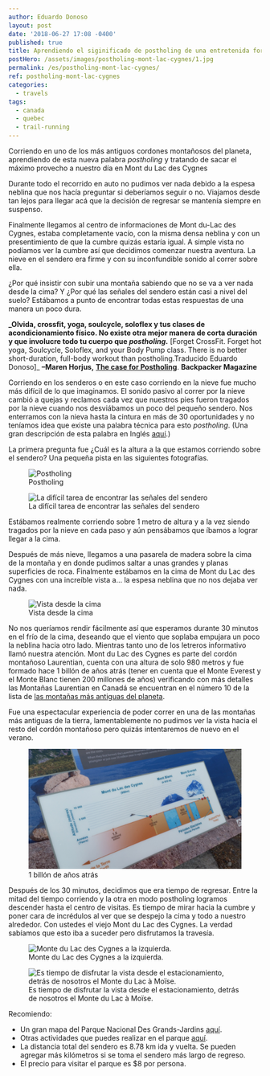 ```yaml
---
author: Eduardo Donoso
layout: post
date: '2018-06-27 17:08 -0400'
published: true
title: Aprendiendo el siginificado de postholing de una entretenida forma.
postHero: /assets/images/postholing-mont-lac-cygnes/1.jpg
permalink: /es/postholing-mont-lac-cygnes/
ref: postholing-mont-lac-cygnes
categories:
  - travels
tags:
  - canada
  - quebec
  - trail-running
---
```

Corriendo en uno de los más antiguos cordones montañosos del planeta, aprendiendo de esta nueva palabra _postholing_ y tratando de sacar el máximo provecho a nuestro día en Mont du Lac des Cygnes
 
Durante todo el recorrido en auto no pudimos ver nada debido a la espesa neblina que nos hacía preguntar si deberíamos seguir o no. Viajamos desde tan lejos para llegar acá que la decisión de regresar se mantenía siempre en suspenso.
 
Finalmente llegamos al centro de informaciones de Mont du-Lac des Cygnes, estaba completamente vacío, con la misma densa neblina y con un presentimiento de que la cumbre quizás estaría igual. A simple vista no podíamos ver la cumbre así que decidimos comenzar nuestra aventura. La nieve en el sendero era firme y con su inconfundible sonido al correr sobre ella.

¿Por qué insistir con subir una montaña sabiendo que no se va a ver nada desde la cima? Y ¿Por qué las señales del sendero están casi a nivel del suelo? Estábamos a punto de encontrar todas estas respuestas de una manera un poco dura.



**_Olvida, crossfit, yoga, soulcycle, soloflex y tus clases de acondicionamiento físico. No existe otra mejor manera de corta duración y que involucre todo tu cuerpo que _postholing_.** [Forget CrossFit. Forget hot yoga, Soulcycle, Soloflex, and your Body Pump class. There is no better short-duration, full-body workout than postholing.Traducido Eduardo Donoso]_ **–Maren Horjus,** <a href="https://www.backpacker.com/skills/winter-skills-snowshoeing" target="_blank">**The case for Postholing**</a>. **Backpacker Magazine**

Corriendo en los senderos o en este caso corriendo en la nieve fue mucho más difícil de lo que imaginamos. El sonido pasivo al correr por la nieve cambió a quejas y reclamos cada vez que nuestros pies fueron tragados por la nieve cuando nos desviábamos un poco del pequeño sendero. Nos enterramos con la nieva hasta la cintura en más de 30 oportunidades y no teníamos idea que existe una palabra técnica para esto _postholing_. (Una gran descripción de esta palabra en Inglés <a href="https://www.thoughtco.com/what-is-postholing-1766135" target="_blank">aquí</a>.)

La primera pregunta fue ¿Cuál es la altura a la que estamos corriendo sobre el sendero? Una pequeña pista en las siguientes fotografías.


<figure class="figure">
  <img class="image" src="/assets/images/postholing-mont-lac-cygnes/2.jpg"
      alt="Postholing">
     <figcaption class="img-caption">Postholing</figcaption>
</figure>
<figure class="figure">
  <img class="image" src="/assets/images/postholing-mont-lac-cygnes/3.jpg"
      alt="La difícil tarea de encontrar las señales del sendero">
     <figcaption class="img-caption">La difícil tarea de encontrar las señales del sendero</figcaption>
</figure>

Estábamos realmente corriendo sobre 1 metro de altura y a la vez siendo tragados por la nieve en cada paso y aún pensábamos que íbamos a lograr llegar a la cima.

Después de más nieve, llegamos a una pasarela de madera sobre la cima de la montaña y en donde pudimos saltar a unas grandes y planas superficies de roca. Finalmente estábamos en la cima de Mont du Lac des Cygnes con una increíble vista a… la espesa neblina que no nos dejaba ver nada.


<figure class="figure">
  <img class="image" src="/assets/images/postholing-mont-lac-cygnes/4.jpg"
      alt="Vista desde la cima
">
     <figcaption class="img-caption">Vista desde la cima
</figcaption>
</figure>

No nos queríamos rendir fácilmente así que esperamos durante 30 minutos en el frío de la cima, deseando que el viento que soplaba empujara un poco la neblina hacia otro lado. Mientras tanto uno de los letreros informativo llamó nuestra atención. Mont du Lac des Cygnes es parte del cordón montañoso Laurentian, cuenta con una altura de solo 980 metros y fue formado hace 1 billón de años atrás (tener en cuenta que el Monte Everest y el Monte Blanc tienen 200 millones de años) verificando con más detalles las Montañas Laurentian en Canadá se encuentran en el número 10 de la lista de  <a href="https://www.buzzfeed.com/top10s/oldest-mountains-on-earth-ww6q?utm_term=.ic4kJlRrG#.elPgPJBkq" target="_blank">las montañas más antiguas del planeta</a>.

Fue una espectacular experiencia de poder correr en una de las montañas más antiguas de la tierra, lamentablemente no pudimos ver la vista hacia el resto del cordón montañoso pero quizás intentaremos de nuevo en el verano.


<figure class="figure">
  <img class="image" src="/assets/images/postholing-mont-lac-cygnes/5.jpg"
      alt="1 billón de años atrás
">
     <figcaption class="img-caption">1 billón de años atrás
</figcaption>
</figure>



Después de los 30 minutos, decidimos que era tiempo de regresar. Entre la mitad del tiempo corriendo y la otra en modo postholing logramos descender hasta el centro de visitas. Es tiempo de mirar hacia la cumbre y poner cara de incrédulos al ver que se despejo la cima y todo a nuestro alrededor. Con ustedes el viejo Mont du Lac des Cygnes. La verdad sabíamos que esto iba a suceder pero disfrutamos la travesía.



<figure class="figure">
  <img class="image" src="/assets/images/postholing-mont-lac-cygnes/6.jpg"
      alt="Monte du Lac des Cygnes a la izquierda.
">
     <figcaption class="img-caption">Monte du Lac des Cygnes a la izquierda.
</figcaption>
</figure>
<figure class="figure">
  <img class="image" src="/assets/images/postholing-mont-lac-cygnes/7.jpg"
      alt="Es tiempo de disfrutar la vista desde el estacionamiento, detrás de nosotros el Monte du Lac à Moïse.
">
     <figcaption class="img-caption">Es tiempo de disfrutar la vista desde el estacionamiento, detrás de nosotros el Monte du Lac à Moïse.
</figcaption>
</figure>

Recomiendo:
<ul class="post-stats bullets">
  <li>Un gran mapa del Parque Nacional Des Grands-Jardins <a href="https://www.sepaq.com/dotAsset/840e9681-d144-4736-b81a-61b42cceb963.pdf" target="_blank">aquí</a>.</li>
  <li>Otras actividades que puedes realizar en el parque <a href="https://www.sepaq.com/pq/grj/index.dot?language_id=1" target="_blank">aquí</a>.</li>
  <li>La distancia total del sendero es 8.78 km ida y vuelta. Se pueden agregar más kilómetros si se toma el sendero más largo de regreso.
</li>
  <li>El precio para visitar el parque es $8 por persona.</li>
</ul>
